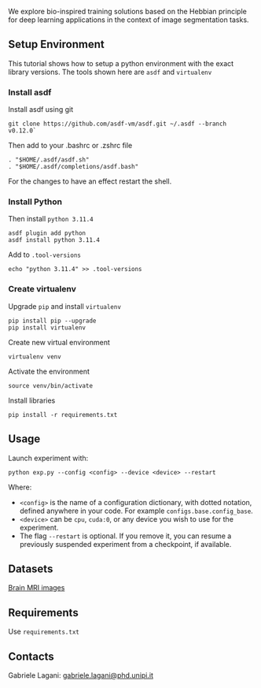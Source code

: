 We explore bio-inspired training solutions based on the Hebbian principle
for deep learning applications in the context of image segmentation tasks.
## Setup Environment	

This tutorial shows how to setup a python environment with the exact library versions. The tools shown here are `asdf` and `virtualenv`

### Install asdf

Install asdf using git

	git clone https://github.com/asdf-vm/asdf.git ~/.asdf --branch v0.12.0`

Then add to your .bashrc or .zshrc file

	. "$HOME/.asdf/asdf.sh"
	. "$HOME/.asdf/completions/asdf.bash"

For the changes to have an effect restart the shell.
### Install Python
Then install `python 3.11.4`

	asdf plugin add python
	asdf install python 3.11.4

Add to `.tool-versions`

	echo "python 3.11.4" >> .tool-versions

### Create virtualenv
Upgrade `pip` and install `virtualenv`

	pip install pip --upgrade
	pip install virtualenv

Create new virtual environment

	virtualenv venv

Activate the environment

	source venv/bin/activate

Install libraries

	pip install -r requirements.txt

## Usage
Launch experiment with:
```
python exp.py --config <config> --device <device> --restart
```
Where:
 - `<config>` is the name of a configuration dictionary, with dotted 
 notation, defined anywhere in your code. For example
 `configs.base.config_base`.
 - `<device>` can be `cpu`, `cuda:0`, or any device you wish to use for
 the experiment.
 - The flag `--restart` is optional. If you remove it, you can resume a 
 previously suspended experiment from a checkpoint, if available.

## Datasets
[Brain MRI images](https://www.kaggle.com/mateuszbuda/lgg-mri-segmentation)

## Requirements
Use `requirements.txt`
<!--
- Python  3.6
- PyTorch 1.8.1
-->
## Contacts
Gabriele Lagani: gabriele.lagani@phd.unipi.it
